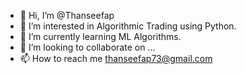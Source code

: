 - 👋 Hi, I’m @Thanseefap
- 👀 I’m interested in Algorithmic Trading using Python.
- 🌱 I’m currently learning ML Algorithms.
- 💞️ I’m looking to collaborate on ...
- 📫 How to reach me thanseefap73@gmail.com

<!---
Thanseefap/Thanseefap is a ✨ special ✨ repository because its `README.md` (this file) appears on your GitHub profile.
You can click the Preview link to take a look at your changes.
--->
